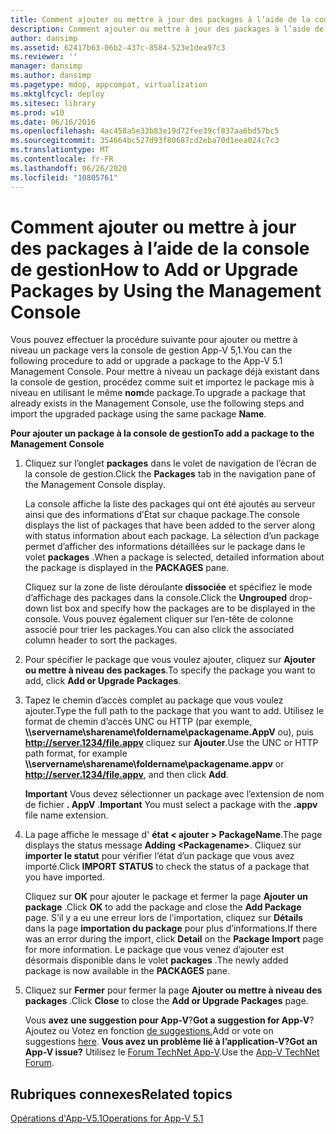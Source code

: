 ```yaml
---
title: Comment ajouter ou mettre à jour des packages à l’aide de la console de gestion
description: Comment ajouter ou mettre à jour des packages à l’aide de la console de gestion
author: dansimp
ms.assetid: 62417b63-06b2-437c-8584-523e1dea97c3
ms.reviewer: ''
manager: dansimp
ms.author: dansimp
ms.pagetype: mdop, appcompat, virtualization
ms.mktglfcycl: deploy
ms.sitesec: library
ms.prod: w10
ms.date: 06/16/2016
ms.openlocfilehash: 4ac458a5e33b83e19d72fee39cf837aa6bd57bc5
ms.sourcegitcommit: 354664bc527d93f80687cd2eba70d1eea024c7c3
ms.translationtype: MT
ms.contentlocale: fr-FR
ms.lasthandoff: 06/26/2020
ms.locfileid: "10805761"
---
```

# <span data-ttu-id="c557d-103">Comment ajouter ou mettre à jour des packages à l’aide de la console de gestion</span><span class="sxs-lookup"><span data-stu-id="c557d-103">How to Add or Upgrade Packages by Using the Management Console</span></span>


<span data-ttu-id="c557d-104">Vous pouvez effectuer la procédure suivante pour ajouter ou mettre à niveau un package vers la console de gestion App-V 5,1.</span><span class="sxs-lookup"><span data-stu-id="c557d-104">You can the following procedure to add or upgrade a package to the App-V 5.1 Management Console.</span></span> <span data-ttu-id="c557d-105">Pour mettre à niveau un package déjà existant dans la console de gestion, procédez comme suit et importez le package mis à niveau en utilisant le même **nom**de package.</span><span class="sxs-lookup"><span data-stu-id="c557d-105">To upgrade a package that already exists in the Management Console, use the following steps and import the upgraded package using the same package **Name**.</span></span>

**<span data-ttu-id="c557d-106">Pour ajouter un package à la console de gestion</span><span class="sxs-lookup"><span data-stu-id="c557d-106">To add a package to the Management Console</span></span>**

1.  <span data-ttu-id="c557d-107">Cliquez sur l’onglet **packages** dans le volet de navigation de l’écran de la console de gestion.</span><span class="sxs-lookup"><span data-stu-id="c557d-107">Click the **Packages** tab in the navigation pane of the Management Console display.</span></span>

    <span data-ttu-id="c557d-108">La console affiche la liste des packages qui ont été ajoutés au serveur ainsi que des informations d’État sur chaque package.</span><span class="sxs-lookup"><span data-stu-id="c557d-108">The console displays the list of packages that have been added to the server along with status information about each package.</span></span> <span data-ttu-id="c557d-109">La sélection d’un package permet d’afficher des informations détaillées sur le package dans le volet **packages** .</span><span class="sxs-lookup"><span data-stu-id="c557d-109">When a package is selected, detailed information about the package is displayed in the **PACKAGES** pane.</span></span>

    <span data-ttu-id="c557d-110">Cliquez sur la zone de liste déroulante **dissociée** et spécifiez le mode d’affichage des packages dans la console.</span><span class="sxs-lookup"><span data-stu-id="c557d-110">Click the **Ungrouped** drop-down list box and specify how the packages are to be displayed in the console.</span></span> <span data-ttu-id="c557d-111">Vous pouvez également cliquer sur l’en-tête de colonne associé pour trier les packages.</span><span class="sxs-lookup"><span data-stu-id="c557d-111">You can also click the associated column header to sort the packages.</span></span>

2.  <span data-ttu-id="c557d-112">Pour spécifier le package que vous voulez ajouter, cliquez sur **Ajouter ou mettre à niveau des packages**.</span><span class="sxs-lookup"><span data-stu-id="c557d-112">To specify the package you want to add, click **Add or Upgrade Packages**.</span></span>

3.  <span data-ttu-id="c557d-113">Tapez le chemin d’accès complet au package que vous voulez ajouter.</span><span class="sxs-lookup"><span data-stu-id="c557d-113">Type the full path to the package that you want to add.</span></span> <span data-ttu-id="c557d-114">Utilisez le format de chemin d’accès UNC ou HTTP (par exemple, **\\\\servername\\sharename\\foldername\\packagename.AppV** ou), puis **http://server.1234/file.appv** cliquez sur **Ajouter**.</span><span class="sxs-lookup"><span data-stu-id="c557d-114">Use the UNC or HTTP path format, for example **\\\\servername\\sharename\\foldername\\packagename.appv** or **http://server.1234/file.appv**, and then click **Add**.</span></span>

    <span data-ttu-id="c557d-115">**Important**  Vous devez sélectionner un package avec l’extension de nom de fichier **. AppV** .</span><span class="sxs-lookup"><span data-stu-id="c557d-115">**Important** You must select a package with the **.appv** file name extension.</span></span>

     

4.  <span data-ttu-id="c557d-116">La page affiche le message d' **état &lt; ajouter &gt; PackageName**.</span><span class="sxs-lookup"><span data-stu-id="c557d-116">The page displays the status message **Adding &lt;Packagename&gt;**.</span></span> <span data-ttu-id="c557d-117">Cliquez sur **importer le statut** pour vérifier l’état d’un package que vous avez importé.</span><span class="sxs-lookup"><span data-stu-id="c557d-117">Click **IMPORT STATUS** to check the status of a package that you have imported.</span></span>

    <span data-ttu-id="c557d-118">Cliquez sur **OK** pour ajouter le package et fermer la page **Ajouter un package** .</span><span class="sxs-lookup"><span data-stu-id="c557d-118">Click **OK** to add the package and close the **Add Package** page.</span></span> <span data-ttu-id="c557d-119">S’il y a eu une erreur lors de l’importation, cliquez sur **Détails** dans la page **importation du package** pour plus d’informations.</span><span class="sxs-lookup"><span data-stu-id="c557d-119">If there was an error during the import, click **Detail** on the **Package Import** page for more information.</span></span> <span data-ttu-id="c557d-120">Le package que vous venez d’ajouter est désormais disponible dans le volet **packages** .</span><span class="sxs-lookup"><span data-stu-id="c557d-120">The newly added package is now available in the **PACKAGES** pane.</span></span>

5.  <span data-ttu-id="c557d-121">Cliquez sur **Fermer** pour fermer la page **Ajouter ou mettre à niveau des packages** .</span><span class="sxs-lookup"><span data-stu-id="c557d-121">Click **Close** to close the **Add or Upgrade Packages** page.</span></span>

    <span data-ttu-id="c557d-122">Vous **avez une suggestion pour App-V**?</span><span class="sxs-lookup"><span data-stu-id="c557d-122">**Got a suggestion for App-V**?</span></span> <span data-ttu-id="c557d-123">Ajoutez ou Votez en fonction [de suggestions.](http://appv.uservoice.com/forums/280448-microsoft-application-virtualization)</span><span class="sxs-lookup"><span data-stu-id="c557d-123">Add or vote on suggestions [here](http://appv.uservoice.com/forums/280448-microsoft-application-virtualization).</span></span> **<span data-ttu-id="c557d-124">Vous avez un problème lié à l’application-V?</span><span class="sxs-lookup"><span data-stu-id="c557d-124">Got an App-V issue?</span></span>** <span data-ttu-id="c557d-125">Utilisez le [Forum TechNet App-V](https://social.technet.microsoft.com/Forums/home?forum=mdopappv).</span><span class="sxs-lookup"><span data-stu-id="c557d-125">Use the [App-V TechNet Forum](https://social.technet.microsoft.com/Forums/home?forum=mdopappv).</span></span>

## <span data-ttu-id="c557d-126">Rubriques connexes</span><span class="sxs-lookup"><span data-stu-id="c557d-126">Related topics</span></span>


[<span data-ttu-id="c557d-127">Opérations d'App-V5.1</span><span class="sxs-lookup"><span data-stu-id="c557d-127">Operations for App-V 5.1</span></span>](operations-for-app-v-51.md)

 

 





